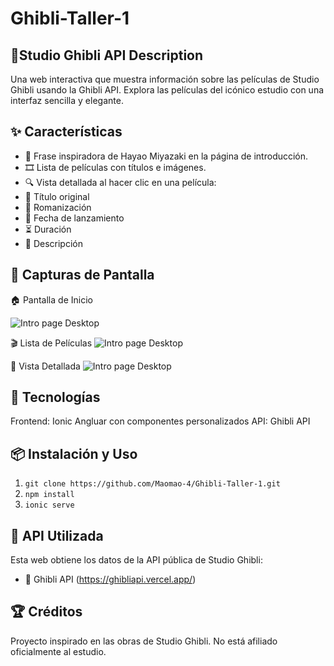 # Ghibli-Taller-1

## 🎥Studio Ghibli API Description
Una web interactiva que muestra información sobre las películas de Studio Ghibli usando la Ghibli API. Explora las películas del icónico estudio con una interfaz sencilla y elegante.

## ✨ Características
- 📜 Frase inspiradora de Hayao Miyazaki en la página de introducción.
- 🎞️ Lista de películas con títulos e imágenes.
- 🔍 Vista detallada al hacer clic en una película:
- 📌 Título original
- 📝 Romanización
- 📅 Fecha de lanzamiento
- ⏳ Duración
- 📖 Descripción

## 📸 Capturas de Pantalla
🏠 Pantalla de Inicio

![Intro page Desktop](https://cdn.discordapp.com/attachments/1320079594430402705/1343653953442811945/1.png?ex=67be0ec2&is=67bcbd42&hm=ca6ec0bf1f39a40097c124f4fa649958bf7e164fe7567e0b50693f437fc7c4f3&)

🎬 Lista de Películas
![Intro page Desktop](https://media.discordapp.net/attachments/1320079594430402705/1343653954029883423/2.png?ex=67be0ec2&is=67bcbd42&hm=419d3a3f451bfa7596c790f10bef5dda432502c98c362941df3bb91d98875ef8&=&format=webp&quality=lossless&width=887&height=459)

🔎 Vista Detallada
![Intro page Desktop](https://media.discordapp.net/attachments/1320079594430402705/1343653954646708265/3.png?ex=67be0ec2&is=67bcbd42&hm=b04c93a479257e6b86f1b82facb85c4570d0e2645dc59ed64b83e2a20b32c67a&=&format=webp&quality=lossless&width=887&height=459)

## 🚀 Tecnologías
Frontend: Ionic Angluar con componentes personalizados
API: Ghibli API

## 📦 Instalación y Uso
1. ```git clone https://github.com/Maomao-4/Ghibli-Taller-1.git```
2. ```npm install ```
3. ```ionic serve```
  
## 📡 API Utilizada
Esta web obtiene los datos de la API pública de Studio Ghibli:
- 🔗 Ghibli API (https://ghibliapi.vercel.app/)

## 🏆 Créditos
Proyecto inspirado en las obras de Studio Ghibli. No está afiliado oficialmente al estudio.
